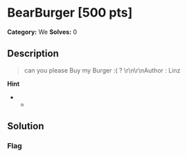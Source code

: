 # BearBurger [500 pts]

**Category:** We
**Solves:** 0

## Description
>can you please Buy my Burger :( ? \r\n\r\nAuthor : Linz

**Hint**
* -

## Solution

### Flag

